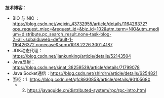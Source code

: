 **技术博客**：
* BIO 与 NIO ：https://blog.csdn.net/weixin_43732955/article/details/116426372?ops_request_misc=&request_id=&biz_id=102&utm_term=NIO&utm_medium=distribute.pc_search_result.none-task-blog-2~all~sobaiduweb~default-1-116426372.nonecase&spm=1018.2226.3001.4187
* JDK动态代理：https://blog.csdn.net/jiankunking/article/details/52143504
* Java反射：https://blog.csdn.net/sinat_38259539/article/details/71799078
* Java Socket通信：https://blog.csdn.net/shirdrn/article/details/6254821
* 面经：1. https://blog.csdn.net/qfc8930858/article/details/90105680
    * 2. https://javaguide.cn/distributed-system/rpc/rpc-intro.html